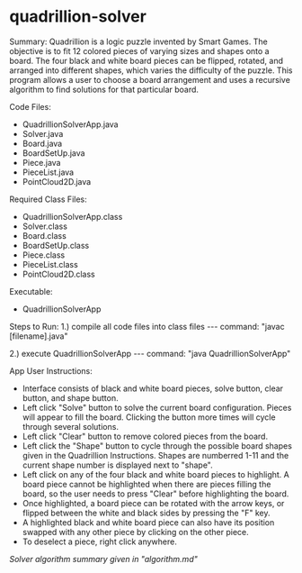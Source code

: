 # quadrillion-solver

Summary:
Quadrillion is a logic puzzle invented by Smart Games. The objective is to fit 12 colored pieces of varying sizes and shapes onto a board. The four black and white board pieces can be flipped, rotated, and arranged into different shapes, which varies the difficulty of the puzzle. This program allows a user to choose a board arrangement and uses a recursive algorithm to find solutions for that particular board.

Code Files:
- QuadrillionSolverApp.java
- Solver.java
- Board.java
- BoardSetUp.java
- Piece.java
- PieceList.java
- PointCloud2D.java

Required Class Files:
- QuadrillionSolverApp.class
- Solver.class
- Board.class
- BoardSetUp.class
- Piece.class
- PieceList.class
- PointCloud2D.class

Executable:
- QuadrillionSolverApp

Steps to Run:
1.) compile all code files into class files
  --- command: "javac [filename].java"
  
2.) execute QuadrillionSolverApp
  --- command: "java QuadrillionSolverApp"
  
  
App User Instructions:
- Interface consists of black and white board pieces, solve button, clear button, and shape button.
- Left click "Solve" button to solve the current board configuration. Pieces will appear to fill the board. Clicking the button more times will cycle through several solutions.
- Left click "Clear" button to remove colored pieces from the board.
- Left click the "Shape" button to cycle through the possible board shapes given in the Quadrillion Instructions. Shapes are numberred 1-11 and the current shape number is displayed next to "shape".
- Left click on any of the four black and white board pieces to highlight. A board piece cannot be highlighted when there are pieces filling the board, so the user needs to press "Clear" before highlighting the board.
- Once highlighted, a board piece can be rotated with the arrow keys, or flipped between the white and black sides by pressing the "F" key.
- A highlighted black and white board piece can also have its position swapped with any other piece by clicking on the other piece.
- To deselect a piece, right click anywhere.

*Solver algorithm summary given in "algorithm.md"*

